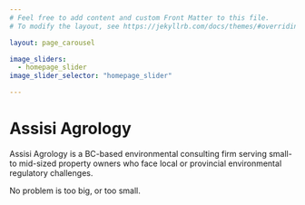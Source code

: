 ```yaml
---
# Feel free to add content and custom Front Matter to this file.
# To modify the layout, see https://jekyllrb.com/docs/themes/#overriding-theme-defaults

layout: page_carousel

image_sliders:
  - homepage_slider
image_slider_selector: "homepage_slider"

---
```


<h1>Assisi Agrology</h1>

<p>Assisi Agrology is a BC-based environmental consulting firm serving small- to mid-sized property owners who face local or provincial environmental regulatory challenges.</p>


<p class="quote">No problem is too big, or too small.</p>
